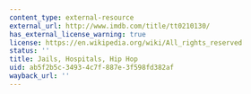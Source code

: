 ```yaml
---
content_type: external-resource
external_url: http://www.imdb.com/title/tt0210130/
has_external_license_warning: true
license: https://en.wikipedia.org/wiki/All_rights_reserved
status: ''
title: Jails, Hospitals, Hip Hop
uid: ab5f2b5c-3493-4c7f-887e-3f598fd382af
wayback_url: ''
---
```

